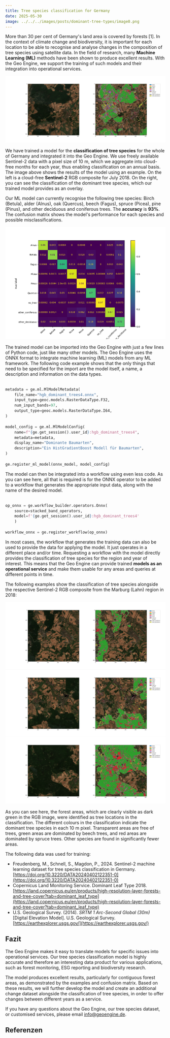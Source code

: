 ```yaml
---
title: Tree species classification for Germany
date: 2025-05-30
image: ../../../images/posts/dominant-tree-types/image0.png
---
```


More than 30 per cent of Germany's land area is covered by forests [1]. In the context of climate change and biodiversity, it is important for each location to be able to recognise and analyse changes in the composition of tree species using satellite data. In the field of research, many **Machine Learning (ML)** methods have been shown to produce excellent results. With the Geo Engine, we support the training of such models and their integration into operational services.

![Marburg](../../../images/posts/dominant-tree-types/image1.png)

We have trained a model for the **classification of tree species** for the whole of Germany and integrated it into the Geo Engine. We use freely available Sentinel-2 data with a pixel size of 10 m, which we aggregate into cloud-free months for each year, thus enabling classification on an annual basis.  The image above shows the results of the model using an example. On the left is a cloud-free **Sentinel-2** RGB composite for July 2018. On the right, you can see the classification of the dominant tree species, which our trained model provides as an overlay.

Our ML model can currently recognise the following tree species: Birch (Betula), alder (Alnus), oak (Quercus), beech (Fagus), spruce (Picea), pine (Pinus), and other deciduous and coniferous trees. The **accuracy** is **93%**. The confusion matrix shows the model's performance for each species and possible misclassifications.

![Confusion Matrix](../../../images/posts/dominant-tree-types/image2.png)

The trained model can be imported into the Geo Engine with just a few lines of Python code, just like many other models. The Geo Engine uses the ONNX format to integrate machine learning (ML) models from any ML framework. The following code example shows that the only things that need to be specified for the import are the model itself, a name, a description and information on the data types.

```python

metadata = ge.ml.MlModelMetadata(
    file_name="hgb_dominant_trees4.onnx",
    input_type=geoc.models.RasterDataType.F32,
    num_input_bands=97,
    output_type=geoc.models.RasterDataType.I64,
)

model_config = ge.ml.MlModelConfig(
    name=f"{ge.get_session().user_id}:hgb_dominant_trees4",
    metadata=metadata,
    display_name="Dominante Baumarten",
    description="Ein HistGradientBoost Modell für Baumarten",
)

ge.register_ml_model(onnx_model, model_config)

```

The model can then be integrated into a workflow using even less code.
As you can see here, all that is required is for the ONNX operator to be added to a workflow that generates the appropriate input data, along with the name of the desired model.

```python

op_onnx = ge.workflow_builder.operators.Onnx(
    source=stacked_band_operators,
    model=f'{ge.get_session().user_id}:hgb_dominant_trees4'
    )

workflow_onnx = ge.register_workflow(op_onnx)

```

In most cases, the workflow that generates the training data can also be used to provide the data for applying the model. It just operates in a different place and/or time.
Requesting a workflow with the model directly provides the classification of tree species for the region and year of interest. This means that the Geo Engine can provide trained **models as an operational service** and make them usable for any areas and queries at different points in time.

The following examples show the classification of tree species alongside the respective Sentinel-2 RGB composite from the Marburg (Lahn) region in 2018:

![Marburg](../../../images/posts/dominant-tree-types/image3.png)
![Marburg](../../../images/posts/dominant-tree-types/image4.png)
![Marburg](../../../images/posts/dominant-tree-types/image5.png)

As you can see here, the forest areas, which are clearly visible as dark green in the RGB image, were identified as tree locations in the classification. The different colours in the classification indicate the dominant tree species in each 10 m pixel. Transparent areas are free of trees, green areas are dominated by beech trees, and red areas are dominated by spruce trees. Other species are found in significantly fewer areas.

The following data was used for training:

- Freudenberg, M., Schnell, S., Magdon, P., 2024\. Sentinel-2 machine learning dataset for tree species classification in Germany. [https://doi.org/10.3220/DATA20240402122351-0](https://doi.org/10.3220/DATA20240402122351-0)
- Copernicus Land Monitoring Service. Dominant Leaf Type 2018\. [https://land.copernicus.eu/en/products/high-resolution-layer-forests-and-tree-cover?tab=dominant_leaf_type](https://land.copernicus.eu/en/products/high-resolution-layer-forests-and-tree-cover?tab=dominant_leaf_type)
- U.S. Geological Survey. (2014). _SRTM 1 Arc-Second Global (30m)_ \[Digital Elevation Model\]. U.S. Geological Survey. [https://earthexplorer.usgs.gov/](https://earthexplorer.usgs.gov/)

## Fazit

The Geo Engine makes it easy to translate models for specific issues into operational services. Our tree species classification model is highly accurate and therefore an interesting data product for various applications, such as forest monitoring, ESG reporting and biodiversity research.

The model produces excellent results, particularly for contiguous forest areas, as demonstrated by the examples and confusion matrix. Based on these results, we will further develop the model and create an additional change dataset alongside the classification of tree species, in order to offer changes between different years as a service.

If you have any questions about the Geo Engine, our tree species dataset, or customised services, please email info@geoengine.de.

## Referenzen

[^1]: _Der Wald in Deutschland \- ausgewählte Ergebnisse der vierten Bundeswaldinventur (2024)_

